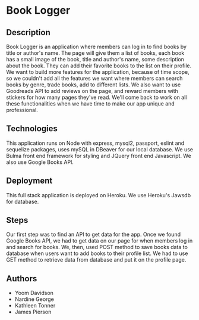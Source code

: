 # Book Logger

## Description
Book Logger is an application where members can log in to find books by title or author's name. The page will give them a list of books, each book has a small image of the book, title and author's name, some description about the book. They can add their favorite books to the list on their profile. We want to build more features for the application, because of  time scope, so we couldn't add all the features we want where members can search books by genre, trade books, add to different lists. We also want to use Goodreads API to add reviews on the page, and reward members with stickers for how many pages they've read. We'll come back to work on all these functionalities when we have time to make our app unique and professional.
## Technologies
This application runs on Node with express, mysql2, passport, eslint and sequelize packages, uses mySQL in DBeaver for our local database. We use Bulma front end framework for styling and JQuery front end Javascript. We also use Google Books API.
## Deployment 
This full stack application is deployed on Heroku.
We use Heroku's Jawsdb for database.
## Steps
Our first step was to find an API to get data for the app. Once we found Google Books API, we had to get data on our page for when members log in and search for books. We, then, used POST method to save books data to database when users want to add books to their profile list. We had to use GET method to retrieve data from database and put it on the profile page.
## Authors
* Yoom Davidson
* Nardine George
* Kathleen Tonner
* James Pierson